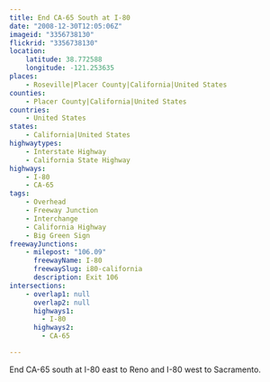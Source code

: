 ```yaml
---
title: End CA-65 South at I-80
date: "2008-12-30T12:05:06Z"
imageid: "3356738130"
flickrid: "3356738130"
location:
    latitude: 38.772588
    longitude: -121.253635
places:
    - Roseville|Placer County|California|United States
counties:
    - Placer County|California|United States
countries:
    - United States
states:
    - California|United States
highwaytypes:
    - Interstate Highway
    - California State Highway
highways:
    - I-80
    - CA-65
tags:
    - Overhead
    - Freeway Junction
    - Interchange
    - California Highway
    - Big Green Sign
freewayJunctions:
    - milepost: "106.09"
      freewayName: I-80
      freewaySlug: i80-california
      description: Exit 106
intersections:
    - overlap1: null
      overlap2: null
      highways1:
        - I-80
      highways2:
        - CA-65

---
```

End CA-65 south at I-80 east to Reno and I-80 west to Sacramento.